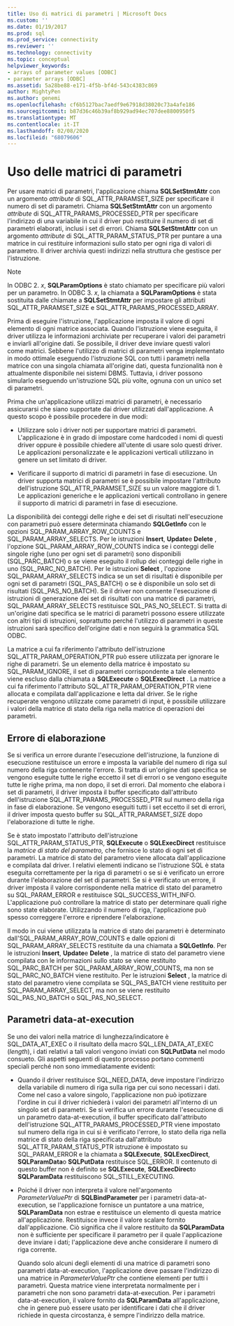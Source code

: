 ```yaml
---
title: Uso di matrici di parametri | Microsoft Docs
ms.custom: ''
ms.date: 01/19/2017
ms.prod: sql
ms.prod_service: connectivity
ms.reviewer: ''
ms.technology: connectivity
ms.topic: conceptual
helpviewer_keywords:
- arrays of parameter values [ODBC]
- parameter arrays [ODBC]
ms.assetid: 5a28be88-e171-4f5b-bf4d-543c4383c869
author: MightyPen
ms.author: genemi
ms.openlocfilehash: cf6b5127bac7aedf9e67918d38020c73a4afe186
ms.sourcegitcommit: b87d36c46b39af8b929ad94ec707dee8800950f5
ms.translationtype: MT
ms.contentlocale: it-IT
ms.lasthandoff: 02/08/2020
ms.locfileid: "68079606"
---
```

# <a name="using-arrays-of-parameters"></a>Uso delle matrici di parametri
Per usare matrici di parametri, l'applicazione chiama **SQLSetStmtAttr** con un argomento *attribute* di SQL_ATTR_PARAMSET_SIZE per specificare il numero di set di parametri. Chiama **SQLSetStmtAttr** con un argomento *attribute* di SQL_ATTR_PARAMS_PROCESSED_PTR per specificare l'indirizzo di una variabile in cui il driver può restituire il numero di set di parametri elaborati, inclusi i set di errori. Chiama **SQLSetStmtAttr** con un argomento *attribute* di SQL_ATTR_PARAM_STATUS_PTR per puntare a una matrice in cui restituire informazioni sullo stato per ogni riga di valori di parametro. Il driver archivia questi indirizzi nella struttura che gestisce per l'istruzione.  
  
> [!NOTE]  
>  In ODBC 2. *x*, **SQLParamOptions** è stato chiamato per specificare più valori per un parametro. In ODBC 3. *x*, la chiamata a **SQLParamOptions** è stata sostituita dalle chiamate a **SQLSetStmtAttr** per impostare gli attributi SQL_ATTR_PARAMSET_SIZE e SQL_ATTR_PARAMS_PROCESSED_ARRAY.  
  
 Prima di eseguire l'istruzione, l'applicazione imposta il valore di ogni elemento di ogni matrice associata. Quando l'istruzione viene eseguita, il driver utilizza le informazioni archiviate per recuperare i valori dei parametri e inviarli all'origine dati. Se possibile, il driver deve inviare questi valori come matrici. Sebbene l'utilizzo di matrici di parametri venga implementato in modo ottimale eseguendo l'istruzione SQL con tutti i parametri nella matrice con una singola chiamata all'origine dati, questa funzionalità non è attualmente disponibile nei sistemi DBMS. Tuttavia, i driver possono simularlo eseguendo un'istruzione SQL più volte, ognuna con un unico set di parametri.  
  
 Prima che un'applicazione utilizzi matrici di parametri, è necessario assicurarsi che siano supportate dai driver utilizzati dall'applicazione. A questo scopo è possibile procedere in due modi:  
  
-   Utilizzare solo i driver noti per supportare matrici di parametri. L'applicazione è in grado di impostare come hardcoded i nomi di questi driver oppure è possibile chiedere all'utente di usare solo questi driver. Le applicazioni personalizzate e le applicazioni verticali utilizzano in genere un set limitato di driver.  
  
-   Verificare il supporto di matrici di parametri in fase di esecuzione. Un driver supporta matrici di parametri se è possibile impostare l'attributo dell'istruzione SQL_ATTR_PARAMSET_SIZE su un valore maggiore di 1. Le applicazioni generiche e le applicazioni verticali controllano in genere il supporto di matrici di parametri in fase di esecuzione.  
  
 La disponibilità dei conteggi delle righe e dei set di risultati nell'esecuzione con parametri può essere determinata chiamando **SQLGetInfo** con le opzioni SQL_PARAM_ARRAY_ROW_COUNTS e SQL_PARAM_ARRAY_SELECTS. Per le istruzioni **Insert**, **Update**e **Delete** , l'opzione SQL_PARAM_ARRAY_ROW_COUNTS indica se i conteggi delle singole righe (uno per ogni set di parametri) sono disponibili (SQL_PARC_BATCH) o se viene eseguito il rollup dei conteggi delle righe in uno (SQL_PARC_NO_BATCH). Per le istruzioni **Select** , l'opzione SQL_PARAM_ARRAY_SELECTS indica se un set di risultati è disponibile per ogni set di parametri (SQL_PAS_BATCH) o se è disponibile un solo set di risultati (SQL_PAS_NO_BATCH). Se il driver non consente l'esecuzione di istruzioni di generazione dei set di risultati con una matrice di parametri, SQL_PARAM_ARRAY_SELECTS restituisce SQL_PAS_NO_SELECT. Si tratta di un'origine dati specifica se le matrici di parametri possono essere utilizzate con altri tipi di istruzioni, soprattutto perché l'utilizzo di parametri in queste istruzioni sarà specifico dell'origine dati e non seguirà la grammatica SQL ODBC.  
  
 La matrice a cui fa riferimento l'attributo dell'istruzione SQL_ATTR_PARAM_OPERATION_PTR può essere utilizzata per ignorare le righe di parametri. Se un elemento della matrice è impostato su SQL_PARAM_IGNORE, il set di parametri corrispondente a tale elemento viene escluso dalla chiamata a **SQLExecute** o **SQLExecDirect** . La matrice a cui fa riferimento l'attributo SQL_ATTR_PARAM_OPERATION_PTR viene allocata e compilata dall'applicazione e letta dal driver. Se le righe recuperate vengono utilizzate come parametri di input, è possibile utilizzare i valori della matrice di stato della riga nella matrice di operazioni dei parametri.  
  
## <a name="error-processing"></a>Errore di elaborazione  
 Se si verifica un errore durante l'esecuzione dell'istruzione, la funzione di esecuzione restituisce un errore e imposta la variabile del numero di riga sul numero della riga contenente l'errore. Si tratta di un'origine dati specifica se vengono eseguite tutte le righe eccetto il set di errori o se vengono eseguite tutte le righe prima, ma non dopo, il set di errori. Dal momento che elabora i set di parametri, il driver imposta il buffer specificato dall'attributo dell'istruzione SQL_ATTR_PARAMS_PROCESSED_PTR sul numero della riga in fase di elaborazione. Se vengono eseguiti tutti i set eccetto il set di errori, il driver imposta questo buffer su SQL_ATTR_PARAMSET_SIZE dopo l'elaborazione di tutte le righe.  
  
 Se è stato impostato l'attributo dell'istruzione SQL_ATTR_PARAM_STATUS_PTR, **SQLExecute** o **SQLExecDirect** restituisce la *matrice di stato del parametro,* che fornisce lo stato di ogni set di parametri. La matrice di stato del parametro viene allocata dall'applicazione e compilata dal driver. I relativi elementi indicano se l'istruzione SQL è stata eseguita correttamente per la riga di parametri o se si è verificato un errore durante l'elaborazione del set di parametri. Se si è verificato un errore, il driver imposta il valore corrispondente nella matrice di stato del parametro su SQL_PARAM_ERROR e restituisce SQL_SUCCESS_WITH_INFO. L'applicazione può controllare la matrice di stato per determinare quali righe sono state elaborate. Utilizzando il numero di riga, l'applicazione può spesso correggere l'errore e riprendere l'elaborazione.  
  
 Il modo in cui viene utilizzata la matrice di stato dei parametri è determinato dall'SQL_PARAM_ARRAY_ROW_COUNTS e dalle opzioni di SQL_PARAM_ARRAY_SELECTS restituite da una chiamata a **SQLGetInfo**. Per le istruzioni **Insert**, **Update**e **Delete** , la matrice di stato del parametro viene compilata con le informazioni sullo stato se viene restituito SQL_PARC_BATCH per SQL_PARAM_ARRAY_ROW_COUNTS, ma non se SQL_PARC_NO_BATCH viene restituito. Per le istruzioni **Select** , la matrice di stato del parametro viene compilata se SQL_PAS_BATCH viene restituito per SQL_PARAM_ARRAY_SELECT, ma non se viene restituito SQL_PAS_NO_BATCH o SQL_PAS_NO_SELECT.  
  
## <a name="data-at-execution-parameters"></a>Parametri data-at-execution  
 Se uno dei valori nella matrice di lunghezza/indicatore è SQL_DATA_AT_EXEC o il risultato della macro SQL_LEN_DATA_AT_EXEC (*length*), i dati relativi a tali valori vengono inviati con **SQLPutData** nel modo consueto. Gli aspetti seguenti di questo processo portano commenti speciali perché non sono immediatamente evidenti:  
  
-   Quando il driver restituisce SQL_NEED_DATA, deve impostare l'indirizzo della variabile di numero di riga sulla riga per cui sono necessari i dati. Come nel caso a valore singolo, l'applicazione non può ipotizzare l'ordine in cui il driver richiederà i valori dei parametri all'interno di un singolo set di parametri. Se si verifica un errore durante l'esecuzione di un parametro data-at-execution, il buffer specificato dall'attributo dell'istruzione SQL_ATTR_PARAMS_PROCESSED_PTR viene impostato sul numero della riga in cui si è verificato l'errore, lo stato della riga nella matrice di stato della riga specificata dall'attributo SQL_ATTR_PARAM_STATUS_PTR istruzione è impostato su SQL_PARAM_ERROR e la chiamata a **SQLExecute**, **SQLExecDirect**, **SQLParamData**o **SQLPutData** restituisce SQL_ERROR. Il contenuto di questo buffer non è definito se **SQLExecute**, **SQLExecDirect**o **SQLParamData** restituiscono SQL_STILL_EXECUTING.  
  
-   Poiché il driver non interpreta il valore nell'argomento *ParameterValuePtr* di **SQLBindParameter** per i parametri data-at-execution, se l'applicazione fornisce un puntatore a una matrice, **SQLParamData** non estrae e restituisce un elemento di questa matrice all'applicazione. Restituisce invece il valore scalare fornito dall'applicazione. Ciò significa che il valore restituito da **SQLParamData** non è sufficiente per specificare il parametro per il quale l'applicazione deve inviare i dati; l'applicazione deve anche considerare il numero di riga corrente.  
  
     Quando solo alcuni degli elementi di una matrice di parametri sono parametri data-at-execution, l'applicazione deve passare l'indirizzo di una matrice in *ParameterValuePtr* che contiene elementi per tutti i parametri. Questa matrice viene interpretata normalmente per i parametri che non sono parametri data-at-execution. Per i parametri data-at-execution, il valore fornito da **SQLParamData** all'applicazione, che in genere può essere usato per identificare i dati che il driver richiede in questa circostanza, è sempre l'indirizzo della matrice.
